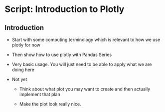 # Script: Introduction to Plotly

## Introduction

- Start with some computing terminology which is relevant to how we use plotly for now

- Then show how to use plotly with Pandas Series

- Very basic usage. You will just need to be able to apply what we are doing here

- Not yet

  - Think about what plot you may want to create and then actually implement that plan

  - Make the plot look really nice.
